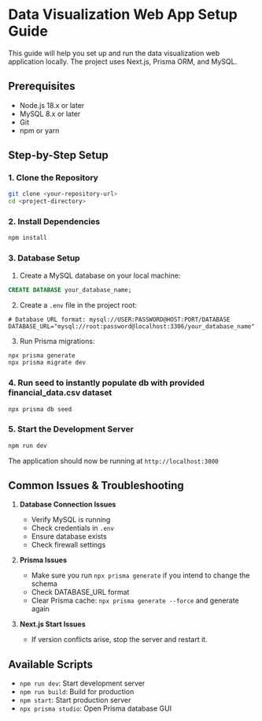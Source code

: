 # Data Visualization Web App Setup Guide

This guide will help you set up and run the data visualization web application locally. The project uses Next.js, Prisma ORM, and MySQL.

## Prerequisites

- Node.js 18.x or later
- MySQL 8.x or later
- Git
- npm or yarn

## Step-by-Step Setup

### 1. Clone the Repository

```bash
git clone <your-repository-url>
cd <project-directory>
```

### 2. Install Dependencies

```bash
npm install
```

### 3. Database Setup

1. Create a MySQL database on your local machine:

```sql
CREATE DATABASE your_database_name;
```

2. Create a `.env` file in the project root:

```env
# Database URL format: mysql://USER:PASSWORD@HOST:PORT/DATABASE
DATABASE_URL="mysql://root:password@localhost:3306/your_database_name"
```

3. Run Prisma migrations:

```bash
npx prisma generate
npx prisma migrate dev
```

### 4. Run seed to instantly populate db with provided financial_data.csv dataset

```bash
npx prisma db seed
```

### 5. Start the Development Server

```bash
npm run dev
```

The application should now be running at `http://localhost:3000`

## Common Issues & Troubleshooting

1. **Database Connection Issues**

   - Verify MySQL is running
   - Check credentials in `.env`
   - Ensure database exists
   - Check firewall settings

2. **Prisma Issues**

   - Make sure you run `npx prisma generate` if you intend to change the schema
   - Check DATABASE_URL format
   - Clear Prisma cache: `npx prisma generate --force` and generate again

3. **Next.js Start Issues**
   - If version conflicts arise, stop the server and restart it.

## Available Scripts

- `npm run dev`: Start development server
- `npm run build`: Build for production
- `npm start`: Start production server
- `npx prisma studio`: Open Prisma database GUI
